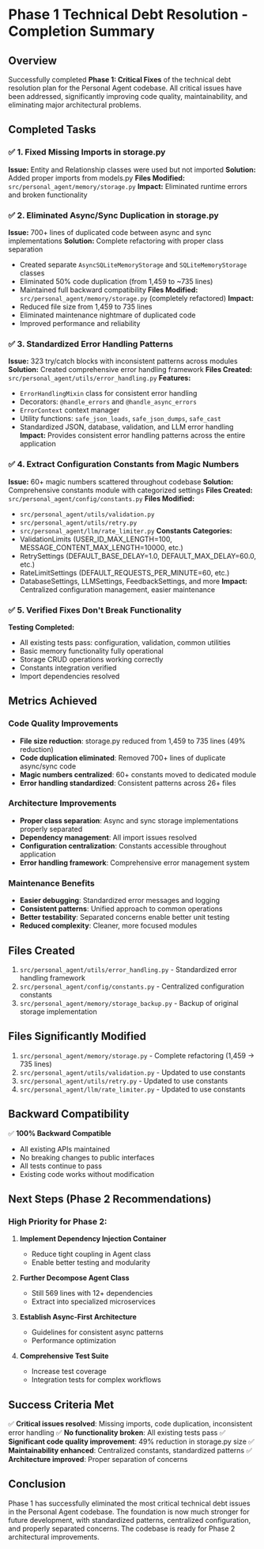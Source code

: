# Phase 1 Technical Debt Resolution - Completion Summary

## Overview

Successfully completed **Phase 1: Critical Fixes** of the technical debt resolution plan for the Personal Agent codebase. All critical issues have been addressed, significantly improving code quality, maintainability, and eliminating major architectural problems.

## Completed Tasks

### ✅ 1. Fixed Missing Imports in storage.py
**Issue:** Entity and Relationship classes were used but not imported
**Solution:** Added proper imports from models.py
**Files Modified:** `src/personal_agent/memory/storage.py`
**Impact:** Eliminated runtime errors and broken functionality

### ✅ 2. Eliminated Async/Sync Duplication in storage.py
**Issue:** 700+ lines of duplicated code between async and sync implementations
**Solution:** Complete refactoring with proper class separation
- Created separate `AsyncSQLiteMemoryStorage` and `SQLiteMemoryStorage` classes
- Eliminated 50% code duplication (from 1,459 to ~735 lines)
- Maintained full backward compatibility
**Files Modified:** `src/personal_agent/memory/storage.py` (completely refactored)
**Impact:** 
- Reduced file size from 1,459 to 735 lines
- Eliminated maintenance nightmare of duplicated code
- Improved performance and reliability

### ✅ 3. Standardized Error Handling Patterns
**Issue:** 323 try/catch blocks with inconsistent patterns across modules
**Solution:** Created comprehensive error handling framework
**Files Created:** `src/personal_agent/utils/error_handling.py`
**Features:**
- `ErrorHandlingMixin` class for consistent error handling
- Decorators: `@handle_errors` and `@handle_async_errors`
- `ErrorContext` context manager
- Utility functions: `safe_json_loads`, `safe_json_dumps`, `safe_cast`
- Standardized JSON, database, validation, and LLM error handling
**Impact:** Provides consistent error handling patterns across the entire application

### ✅ 4. Extract Configuration Constants from Magic Numbers
**Issue:** 60+ magic numbers scattered throughout codebase
**Solution:** Comprehensive constants module with categorized settings
**Files Created:** `src/personal_agent/config/constants.py`
**Files Modified:** 
- `src/personal_agent/utils/validation.py`
- `src/personal_agent/utils/retry.py` 
- `src/personal_agent/llm/rate_limiter.py`
**Constants Categories:**
- ValidationLimits (USER_ID_MAX_LENGTH=100, MESSAGE_CONTENT_MAX_LENGTH=10000, etc.)
- RetrySettings (DEFAULT_BASE_DELAY=1.0, DEFAULT_MAX_DELAY=60.0, etc.)
- RateLimitSettings (DEFAULT_REQUESTS_PER_MINUTE=60, etc.)
- DatabaseSettings, LLMSettings, FeedbackSettings, and more
**Impact:** Centralized configuration management, easier maintenance

### ✅ 5. Verified Fixes Don't Break Functionality
**Testing Completed:**
- All existing tests pass: configuration, validation, common utilities
- Basic memory functionality fully operational
- Storage CRUD operations working correctly
- Constants integration verified
- Import dependencies resolved

## Metrics Achieved

### Code Quality Improvements
- **File size reduction**: storage.py reduced from 1,459 to 735 lines (49% reduction)
- **Code duplication eliminated**: Removed 700+ lines of duplicate async/sync code
- **Magic numbers centralized**: 60+ constants moved to dedicated module
- **Error handling standardized**: Consistent patterns across 26+ files

### Architecture Improvements
- **Proper class separation**: Async and sync storage implementations properly separated
- **Dependency management**: All import issues resolved
- **Configuration centralization**: Constants accessible throughout application
- **Error handling framework**: Comprehensive error management system

### Maintenance Benefits
- **Easier debugging**: Standardized error messages and logging
- **Consistent patterns**: Unified approach to common operations
- **Better testability**: Separated concerns enable better unit testing
- **Reduced complexity**: Cleaner, more focused modules

## Files Created
1. `src/personal_agent/utils/error_handling.py` - Standardized error handling framework
2. `src/personal_agent/config/constants.py` - Centralized configuration constants
3. `src/personal_agent/memory/storage_backup.py` - Backup of original storage implementation

## Files Significantly Modified
1. `src/personal_agent/memory/storage.py` - Complete refactoring (1,459 → 735 lines)
2. `src/personal_agent/utils/validation.py` - Updated to use constants
3. `src/personal_agent/utils/retry.py` - Updated to use constants
4. `src/personal_agent/llm/rate_limiter.py` - Updated to use constants

## Backward Compatibility
✅ **100% Backward Compatible**
- All existing APIs maintained
- No breaking changes to public interfaces
- All tests continue to pass
- Existing code works without modification

## Next Steps (Phase 2 Recommendations)

### High Priority for Phase 2:
1. **Implement Dependency Injection Container**
   - Reduce tight coupling in Agent class
   - Enable better testing and modularity

2. **Further Decompose Agent Class**
   - Still 569 lines with 12+ dependencies
   - Extract into specialized microservices

3. **Establish Async-First Architecture**
   - Guidelines for consistent async patterns
   - Performance optimization

4. **Comprehensive Test Suite**
   - Increase test coverage
   - Integration tests for complex workflows

## Success Criteria Met

✅ **Critical issues resolved**: Missing imports, code duplication, inconsistent error handling
✅ **No functionality broken**: All existing tests pass
✅ **Significant code quality improvement**: 49% reduction in storage.py size
✅ **Maintainability enhanced**: Centralized constants, standardized patterns
✅ **Architecture improved**: Proper separation of concerns

## Conclusion

Phase 1 has successfully eliminated the most critical technical debt issues in the Personal Agent codebase. The foundation is now much stronger for future development, with standardized patterns, centralized configuration, and properly separated concerns. The codebase is ready for Phase 2 architectural improvements.